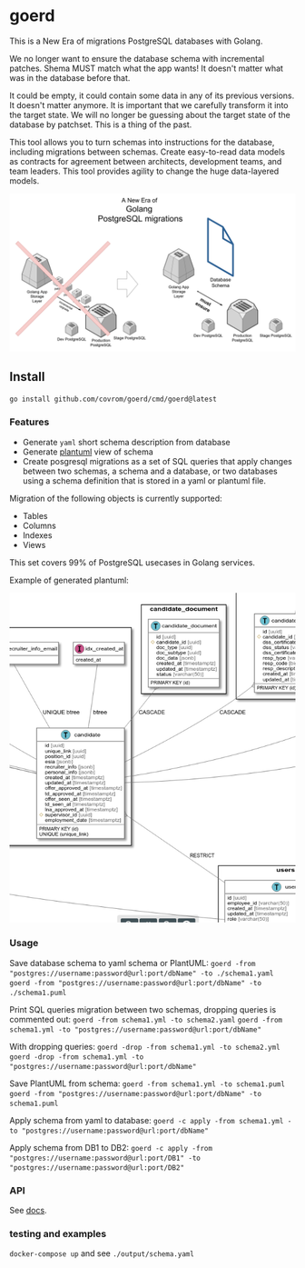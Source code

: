 # goerd

This is a New Era of migrations PostgreSQL databases with Golang.

We no longer want to ensure the database schema with incremental patches.
Shema MUST match what the app wants! It doesn't matter what was in the database before that.

It could be empty, it could contain some data in any of its previous versions. It doesn't matter anymore. It is important that we carefully transform it into the target state. We will no longer be guessing about the target state of the database by patchset. This is a thing of the past. 

This tool allows you to turn schemas into instructions for the database, including migrations between schemas. Create easy-to-read data models as contracts for agreement between architects, development teams, and team leaders. This tool provides agility to change the huge data-layered models.

![Conceptual view](concept.png)

## Install

`go install github.com/covrom/goerd/cmd/goerd@latest`

### Features

- Generate `yaml` short schema description from database
- Generate [plantuml](https://plantuml.com) view of schema
- Create posgresql migrations as a set of SQL queries that apply changes between two schemas, a schema and a database, or two databases using a schema definition that is stored in a yaml or plantuml file.

Migration of the following objects is currently supported:
- Tables
- Columns
- Indexes
- Views

This set covers 99% of PostgreSQL usecases in Golang services.

Example of generated plantuml:

![Plantuml view](plantuml-example.png)

### Usage

Save database schema to yaml schema or PlantUML:
`goerd -from "postgres://username:password@url:port/dbName" -to ./schema1.yaml`
`goerd -from "postgres://username:password@url:port/dbName" -to ./schema1.puml`

Print SQL queries migration between two schemas, dropping queries is commented out:
`goerd -from schema1.yml -to schema2.yaml`
`goerd -from schema1.yml -to "postgres://username:password@url:port/dbName"`

With dropping queries:
`goerd -drop -from schema1.yml -to schema2.yml`
`goerd -drop -from schema1.yml -to "postgres://username:password@url:port/dbName"`

Save PlantUML from schema:
`goerd -from schema1.yml -to schema1.puml`
`goerd -from "postgres://username:password@url:port/dbName" -to schema1.puml`

Apply schema from yaml to database:
`goerd -c apply -from schema1.yml -to "postgres://username:password@url:port/dbName"`

Apply schema from DB1 to DB2:
`goerd -c apply -from "postgres://username:password@url:port/DB1" -to "postgres://username:password@url:port/DB2"`


### API

See [docs](https://pkg.go.dev/github.com/covrom/goerd).

### testing and examples 
```docker-compose up``` and see `./output/schema.yaml`